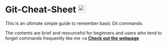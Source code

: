 # Git-Cheat-Sheet <img src="https://media.giphy.com/media/hvRJCLFzcasrR4ia7z/giphy.gif" width="25px">
This is an ultimate simple guide to remember basic Git commands.

The contents are brief and resourceful for beginners and users who tend to forget commands frequently like me
<a
<a href="https://heyhimansh.github.io/gitcheatsheet/"><b>Check out the webpage</b></a>
